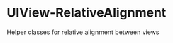 UIView-RelativeAlignment
========================

Helper classes for relative alignment between views
